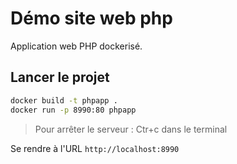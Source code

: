 # Démo site web php

Application web PHP dockerisé.

## Lancer le projet

~~~bash
docker build -t phpapp .
docker run -p 8990:80 phpapp
~~~

> Pour arrêter le serveur : Ctr+c dans le terminal

Se rendre à l'URL `http://localhost:8990`